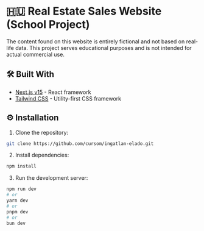 # 🇭🇺 Real Estate Sales Website (School Project)
The content found on this website is entirely fictional and not based on real-life data. This project serves educational purposes and is not intended for actual commercial use.
## 🛠️ Built With
- [Next.js v15](https://nextjs.org/) - React framework
- [Tailwind CSS](https://tailwindcss.com/) - Utility-first CSS framework
## ⚙️ Installation
1. Clone the repository:
```bash
git clone https://github.com/cursom/ingatlan-elado.git
```
2. Install dependencies:
```bash
npm install
```
3. Run the development server:
```bash
npm run dev
# or
yarn dev
# or
pnpm dev
# or
bun dev
```
